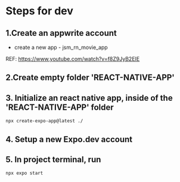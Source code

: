 # Steps for dev

## 1.Create an appwrite account

- create a new app - jsm_rn_movie_app

REF: https://www.youtube.com/watch?v=f8Z9JyB2EIE

## 2.Create empty folder 'REACT-NATIVE-APP'

## 3. Initialize an react native app, inside of the 'REACT-NATIVE-APP' folder

`npx create-expo-app@latest ./`

## 4. Setup a new Expo.dev account
## 5. In project terminal, run
```
npx expo start
```

